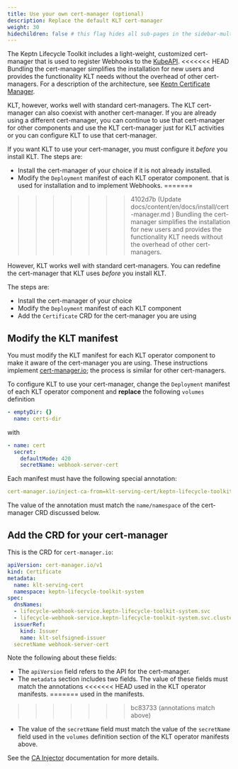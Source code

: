 ```yaml
---
title: Use your own cert-manager (optional)
description: Replace the default KLT cert-manager
weight: 30
hidechildren: false # this flag hides all sub-pages in the sidebar-multicard.html
---
```


The Keptn Lifecycle Toolkit includes
a light-weight, customized cert-manager
that is used to register Webhooks to the [KubeAPI](https://kubernetes.io/docs/reference/access-authn-authz/extensible-admission-controllers/).
<<<<<<< HEAD
Bundling the cert-manager simplifies the installation for new users
and provides the functionality KLT needs
without the overhead of other cert-managers.
For a description of the architecture, see
[Keptn Certificate Manager](../concepts/architecture/cert-manager.md).

KLT, however, works well with standard cert-managers.
The KLT cert-manager can also coexist with another cert-manager.
If you are already using a different cert-manager,
you can continue to use that cert-manager for other components
and use the KLT cert-manager just for KLT activities
or you can configure KLT to use that cert-manager.

If you want KLT to use your cert-manager,
you must configure it *before* you install KLT.
The steps are:

* Install the cert-manager of your choice
  if it is not already installed.
* Modify the `Deployment` manifest of each KLT operator component.
that is used for installation and to implement Webhooks.
=======
>>>>>>> 4102d7b (Update docs/content/en/docs/install/cert-manager.md)
Bundling the cert-manager simplifies the installation for new users
and provides the functionality KLT needs
without the overhead of other cert-managers.

However, KLT works well with standard cert-managers.
You can redefine the cert-manager that KLT uses *before* you install KLT.

The steps are:

* Install the cert-manager of your choice
* Modify the `Deployment` manifest of each KLT component
* Add the `Certificate` CRD for the cert-manager you are using

## Modify the KLT manifest

You must modify the KLT manifest for each KLT operator component
to make it aware of the cert-manager you are using.
These instructions implement
[cert-manager.io](https://cert-manager.io/);
the process is similar for other cert-managers.

To configure KLT to use your cert-manager,
change the `Deployment` manifest of each KLT operator component
and **replace** the following `volumes` definition

   ```yaml
   - emptyDir: {}
     name: certs-dir
   ```

   with

   ```yaml
   - name: cert
     secret:
       defaultMode: 420
       secretName: webhook-server-cert
   ```

Each manifest must have the following special annotation:

```yaml
cert-manager.io/inject-ca-from=klt-serving-cert/keptn-lifecycle-toolkit-system
```

The value of the annotation must match the
`name/namespace` of the cert-manager CRD discussed below.

## Add the CRD for your cert-manager

This is the CRD for `cert-manager.io`:

```yaml
apiVersion: cert-manager.io/v1
kind: Certificate
metadata:
  name: klt-serving-cert 
  namespace: keptn-lifecycle-toolkit-system
spec:
  dnsNames:
  - lifecycle-webhook-service.keptn-lifecycle-toolkit-system.svc
  - lifecycle-webhook-service.keptn-lifecycle-toolkit-system.svc.cluster.local
  issuerRef:
    kind: Issuer
    name: klt-selfsigned-issuer
  secretName webhook-server-cert
```

Note the following about these fields:

* The `apiVersion` field refers to the API for the cert-manager.
* The `metadata` section includes two fields.
  The value of these fields must match the annotations
<<<<<<< HEAD
  used in the KLT operator manifests.
=======
  used in the manifests.
>>>>>>> bc83733 (annotations match above)
* The value of the `secretName` field
  must match the value of the `secretName` field used
  in the `volumes` definition section of the KLT operator manifests above.

See the [CA Injector](https://cert-manager.io/docs/concepts/ca-injector/)
documentation for more details.
